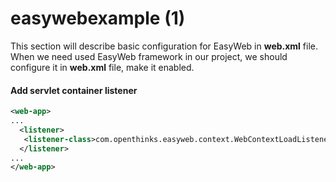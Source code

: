 # easywebexample (1)

 This section will describe basic configuration for EasyWeb in **web.xml** file.
 When we need used EasyWeb framework in our project, we should configure it in **web.xml** file, make it enabled.
 
 #### Add servlet container listener
 ```xml
 <web-app>
 ...
   <listener>
    <listener-class>com.openthinks.easyweb.context.WebContextLoadListener</listener-class>
   </listener>
 ...
 </web-app>
 ```
